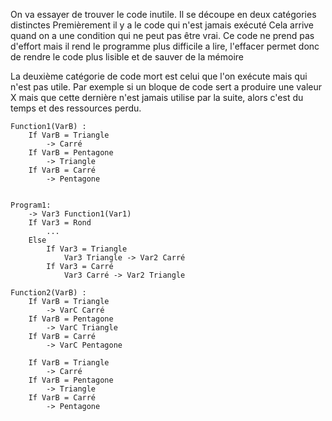 On va essayer de trouver le code inutile.
Il se découpe en deux catégories distinctes
Premièrement il y a le code qui n'est jamais exécuté Cela arrive quand on a une condition qui ne peut pas être vrai.
Ce code ne prend pas d'effort mais il rend le programme plus difficile a lire, l'effacer permet donc de rendre le code plus
lisible et de sauver de la mémoire

La deuxième catégorie de code mort est celui que l'on exécute mais qui n'est pas utile.
Par exemple si un bloque de code sert a produire une valeur X mais que cette dernière n'est
jamais utilise par la suite, alors c'est du temps et des ressources perdu.


```
Function1(VarB) :
    If VarB = Triangle
        -> Carré
    If VarB = Pentagone
        -> Triangle
    If VarB = Carré
        -> Pentagone


Program1:
    -> Var3 Function1(Var1)
    If Var3 = Rond
        ...
    Else
        If Var3 = Triangle
            Var3 Triangle -> Var2 Carré
        If Var3 = Carré
            Var3 Carré -> Var2 Triangle
```


```
Function2(VarB) :
    If VarB = Triangle
        -> VarC Carré
    If VarB = Pentagone
        -> VarC Triangle
    If VarB = Carré
        -> VarC Pentagone

    If VarB = Triangle
        -> Carré
    If VarB = Pentagone
        -> Triangle
    If VarB = Carré
        -> Pentagone
```
